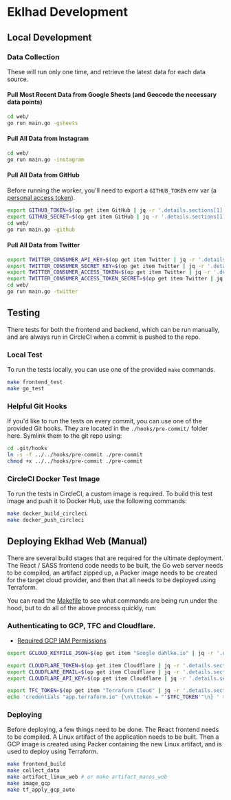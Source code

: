 # Eklhad Development

## Local Development

### Data Collection

These will run only one time, and retrieve the latest data for each data source.

#### Pull Most Recent Data from Google Sheets (and Geocode the necessary data points)

```bash
cd web/
go run main.go -gsheets
```

#### Pull All Data from Instagram

```bash
cd web/
go run main.go -instagram
```

#### Pull All Data from GitHub

Before running the worker, you'll need to export a `GITHUB_TOKEN` env var (a [personal access token](https://docs.github.com/en/github/authenticating-to-github/creating-a-personal-access-token)).

```bash
export GITHUB_TOKEN=$(op get item GitHub | jq -r '.details.sections[1].fields[0].v')
export GITHUB_SECRET=$(op get item GitHub | jq -r '.details.sections[1].fields[1].v')
cd web/
go run main.go -github
```

#### Pull All Data from Twitter

```bash
export TWITTER_CONSUMER_API_KEY=$(op get item Twitter | jq -r '.details.sections[1].fields[0].v')
export TWITTER_CONSUMER_SECRET_KEY=$(op get item Twitter | jq -r '.details.sections[1].fields[1].v')
export TWITTER_CONSUMER_ACCESS_TOKEN=$(op get item Twitter | jq -r '.details.sections[1].fields[2].v')
export TWITTER_CONSUMER_ACCESS_TOKEN_SECRET=$(op get item Twitter | jq -r '.details.sections[1].fields[3].v')
cd web/
go run main.go -twitter
```

## Testing

There tests for both the frontend and backend, which can be run manually, and are always run in CircleCI when a commit is pushed to the repo.

### Local Test

To run the tests locally, you can use one of the provided `make` commands.

```bash
make frontend_test
make go_test
```

### Helpful Git Hooks

If you'd like to run the tests on every commit, you can use one of the provided Git hooks. They are located in the `./hooks/pre-commit/` folder here. Symlink them to the git repo using:

```bash
cd .git/hooks
ln -s -f ../../hooks/pre-commit ./pre-commit
chmod +x ../../hooks/pre-commit ./pre-commit
```

### CircleCI Docker Test Image

To run the tests in CircleCI, a custom image is required. To build this test image and push it to Docker Hub, use the following commands:

```bash
make docker_build_circleci
make docker_push_circleci
```

## Deploying Eklhad Web (Manual)

There are several build stages that are required for the ultimate deployment. The React / SASS frontend code needs to be built, the Go web server needs to be compiled, an artifact zipped up, a Packer image needs to be created for the target cloud provider, and then that all needs to be deployed using Terraform.

You can read the [Makefile](./Makefile) to see what commands are being run under the hood, but to do all of the above process quickly, run:

### Authenticating to GCP, TFC and Cloudflare.

- [Required GCP IAM Permissions](https://cloud.google.com/cloud-build/docs/building/build-vm-images-with-packer#required_iam_permissions)

```bash
export GCLOUD_KEYFILE_JSON=$(op get item "Google dahlke.io" | jq -r '.details.sections[1].fields[0].v' | jq -r .)

export CLOUDFLARE_TOKEN=$(op get item Cloudflare | jq -r '.details.sections[1].fields[0].v')
export CLOUDFLARE_EMAIL=$(op get item Cloudflare | jq -r '.details.sections[1].fields[1].v')
export CLOUDFLARE_API_KEY=$(op get item Cloudflare | jq -r '.details.sections[1].fields[2].v')

export TFC_TOKEN=$(op get item "Terraform Cloud" | jq -r '.details.sections[1].fields[0].v')
echo 'credentials "app.terraform.io" {\n\ttoken = "'$TFC_TOKEN'"\n} ' > ~/.terraformrc
```

### Deploying

Before deploying, a few things need to be done. The React frontend needs to be compiled. A Linux artifact of the application needs to be built. Then a GCP image is created using Packer containing the new Linux artifact, and is used to deploy using Terraform.

```bash
make frontend_build
make collect_data
make artifact_linux_web # or make artifact_macos_web
make image_gcp
make tf_apply_gcp_auto
```
